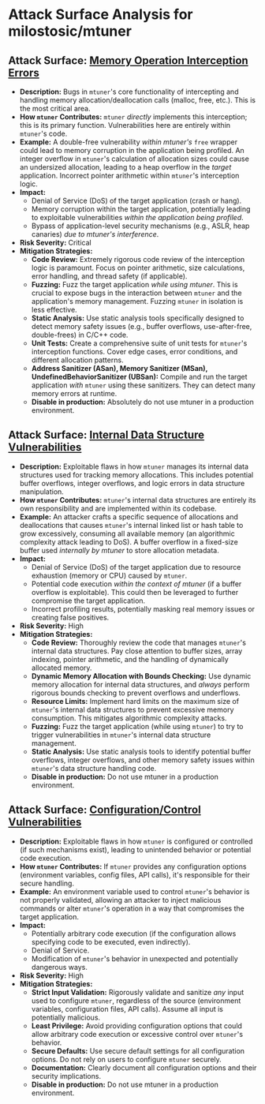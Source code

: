 # Attack Surface Analysis for milostosic/mtuner

## Attack Surface: [Memory Operation Interception Errors](./attack_surfaces/memory_operation_interception_errors.md)

*   **Description:**  Bugs in `mtuner`'s core functionality of intercepting and handling memory allocation/deallocation calls (malloc, free, etc.). This is the most critical area.
*   **How `mtuner` Contributes:** `mtuner` *directly* implements this interception; this is its primary function.  Vulnerabilities here are entirely within `mtuner`'s code.
*   **Example:** A double-free vulnerability *within mtuner's* `free` wrapper could lead to memory corruption in the application being profiled.  An integer overflow in `mtuner`'s calculation of allocation sizes could cause an undersized allocation, leading to a heap overflow in the *target* application.  Incorrect pointer arithmetic within `mtuner`'s interception logic.
*   **Impact:**
    *   Denial of Service (DoS) of the target application (crash or hang).
    *   Memory corruption within the target application, potentially leading to exploitable vulnerabilities *within the application being profiled*.
    *   Bypass of application-level security mechanisms (e.g., ASLR, heap canaries) *due to mtuner's interference*.
*   **Risk Severity:** Critical
*   **Mitigation Strategies:**
    *   **Code Review:** Extremely rigorous code review of the interception logic is paramount. Focus on pointer arithmetic, size calculations, error handling, and thread safety (if applicable).
    *   **Fuzzing:** Fuzz the target application *while using mtuner*. This is crucial to expose bugs in the interaction between `mtuner` and the application's memory management.  Fuzzing `mtuner` in isolation is less effective.
    *   **Static Analysis:** Use static analysis tools specifically designed to detect memory safety issues (e.g., buffer overflows, use-after-free, double-frees) in C/C++ code.
    *   **Unit Tests:** Create a comprehensive suite of unit tests for `mtuner`'s interception functions.  Cover edge cases, error conditions, and different allocation patterns.
    *   **Address Sanitizer (ASan), Memory Sanitizer (MSan), UndefinedBehaviorSanitizer (UBSan):** Compile and run the target application *with* `mtuner` using these sanitizers. They can detect many memory errors at runtime.
    * **Disable in production:** Absolutely do not use mtuner in a production environment.

## Attack Surface: [Internal Data Structure Vulnerabilities](./attack_surfaces/internal_data_structure_vulnerabilities.md)

*   **Description:**  Exploitable flaws in how `mtuner` manages its internal data structures used for tracking memory allocations.  This includes potential buffer overflows, integer overflows, and logic errors in data structure manipulation.
*   **How `mtuner` Contributes:** `mtuner`'s internal data structures are entirely its own responsibility and are implemented within its codebase.
*   **Example:** An attacker crafts a specific sequence of allocations and deallocations that causes `mtuner`'s internal linked list or hash table to grow excessively, consuming all available memory (an algorithmic complexity attack leading to DoS).  A buffer overflow in a fixed-size buffer used *internally by mtuner* to store allocation metadata.
*   **Impact:**
    *   Denial of Service (DoS) of the target application due to resource exhaustion (memory or CPU) caused by `mtuner`.
    *   Potential code execution *within the context of mtuner* (if a buffer overflow is exploitable). This could then be leveraged to further compromise the target application.
    *   Incorrect profiling results, potentially masking real memory issues or creating false positives.
*   **Risk Severity:** High
*   **Mitigation Strategies:**
    *   **Code Review:** Thoroughly review the code that manages `mtuner`'s internal data structures. Pay close attention to buffer sizes, array indexing, pointer arithmetic, and the handling of dynamically allocated memory.
    *   **Dynamic Memory Allocation with Bounds Checking:** Use dynamic memory allocation for internal data structures, and *always* perform rigorous bounds checking to prevent overflows and underflows.
    *   **Resource Limits:** Implement hard limits on the maximum size of `mtuner`'s internal data structures to prevent excessive memory consumption.  This mitigates algorithmic complexity attacks.
    *   **Fuzzing:** Fuzz the target application (while using `mtuner`) to try to trigger vulnerabilities in `mtuner`'s internal data structure management.
    *   **Static Analysis:** Use static analysis tools to identify potential buffer overflows, integer overflows, and other memory safety issues within `mtuner`'s data structure handling code.
    * **Disable in production:** Do not use mtuner in a production environment.

## Attack Surface: [Configuration/Control Vulnerabilities](./attack_surfaces/configurationcontrol_vulnerabilities.md)

*   **Description:**  Exploitable flaws in how `mtuner` is configured or controlled (if such mechanisms exist), leading to unintended behavior or potential code execution.
*   **How `mtuner` Contributes:**  If `mtuner` provides any configuration options (environment variables, config files, API calls), it's responsible for their secure handling.
*   **Example:** An environment variable used to control `mtuner`'s behavior is not properly validated, allowing an attacker to inject malicious commands or alter `mtuner`'s operation in a way that compromises the target application.
*   **Impact:**
    *   Potentially arbitrary code execution (if the configuration allows specifying code to be executed, even indirectly).
    *   Denial of Service.
    *   Modification of `mtuner`'s behavior in unexpected and potentially dangerous ways.
*   **Risk Severity:** High
*   **Mitigation Strategies:**
    *   **Strict Input Validation:**  Rigorously validate and sanitize *any* input used to configure `mtuner`, regardless of the source (environment variables, configuration files, API calls).  Assume all input is potentially malicious.
    *   **Least Privilege:**  Avoid providing configuration options that could allow arbitrary code execution or excessive control over `mtuner`'s behavior.
    *   **Secure Defaults:**  Use secure default settings for all configuration options.  Do not rely on users to configure `mtuner` securely.
    *   **Documentation:** Clearly document all configuration options and their security implications.
    * **Disable in production:** Do not use mtuner in a production environment.

